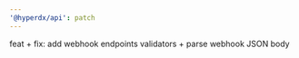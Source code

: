 ```yaml
---
'@hyperdx/api': patch
---
```


feat + fix: add webhook endpoints validators + parse webhook JSON body
